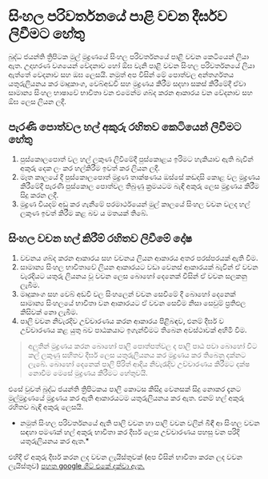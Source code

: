 # සිංහල පරිවර්තනයේ පාළි වචන දීර්ඝව ලිවීමට හේතු #

බුද්ධ ජයන්ති ත්‍රිපිටක මුල් මුද්‍රණයේ සිංහල පරිවර්තනයේ පාළි වචන කෙටියෙන් ලියා ඇත. උදාහරණ වශයෙන් වේදනාව හෝ ඕඝ වැනි පාළි වචන සිංහල පරිවර්තනයේ ලියා ඇත්තේ වෙදනාව සහ ඔඝ ලෙසයි. නමුත් අප විසින් මේ පොත්වල අන්තර්ගතය යතුරුලියනය කර මෘදුකාංග, වෙබ්අඩවි සහ මුද්‍රණය කිරීම සදහා සකස් කිරීමේදී ඒවා සාමාන්‍ය සිංහල භාෂාවේ භාවිතා වන එමෙන්ම ශබ්ද කරන ආකාරය වන වේදනාව සහ ඕඝ ලෙස ලියන ලදී.

## පැරණි පොත්වල හල් අකුරු රහිතව කෙටියෙන් ලිවීමට හේතු
1. පුස්කොලපොත් වල හල් ලකුණ ලිවීමේදී පුස්කොළය ඉරිමට හැකියාව ඇති බැවින් අකුරු දෙක ලං කර හල්කිරීම ඉවත් කර ලියන ලදී.
2. මෑත කාලයේ දී පුස්කොලපොත් මුද්‍රණ තාක්ෂණය ඔස්සේ කඩදාසි කොළ වල මුද්‍රණය කිරීමේදී පැරණි පුස්කොල පොත්වල තිබුණු ක්‍රමයටම බැඳි අකුරු ලෙස මුද්‍රණය කිරීම සිදු කරන ලදී.
3. මුද්‍රණ වියදම් අඩු කර ගැනීමේ පරමාර්ථයෙන් මුල් කාලයේ සිංහල වචන වලද හල් ලකුණ ඉවත් කිරීම කළ බව ය මතයක් තිබේ.

## සිංහල වචන හල් කිරීම් රහිතව ලිවීමේ දෝෂ
1. වචනය ශබ්ද කරන ආකාරය සහ වචනය ලියන ආකාරය අතර පරස්පරයක් ඇති වීම.
2. සාමාන්‍ය සිංහල භාවිතාවේ ලියන ආකාරයට වඩා වෙනස් ආකාරයක් බැවින් ඒ වචන වැරදියට යතුරු ලියනය වූ වචන ලෙස බොහෝ දෙනෙක් විසින් ඒ වචන සලකනු ලැබීම.
3. මෘදුකාංග සහ වෙබ් අඩවි වල සිංහලෙන් වචන සෙවීමේ දී බොහෝ දෙනෙක් සාමාන්‍ය සිංහලයේ භාවිතා වන ආකාරයට ඒ වචන සෙවීම නිසා සෙවුම් ප්‍රතිඵල කිසිවක් නො ලැබීම.
4. පාලි වචන නිවැරදිව උච්චාරණය කරන ආකාරය පිළිබඳව, එනම් දීර්ඝ ව උච්චාරණය කළ යුතු බව පාඨකයාට ඉගැන්වීමට තිබෙන අවස්ථාවක් අහිමි වීම.

> අලුතින් මුද්‍රණය කරන බොහෝ පාලි පොත්පත්වල ද පාලි පාඨ පවා බොහෝ විට කල් ලකුණු සහිතව දීර්ඝ ලෙස යතුරුලියනය කර මුද්‍රණය කර තිබෙනු දක්නට ලැබේ. බොහෝ දෙනෙක් පාලි පිරිත් ආදිය නිවැරැදිව උච්චාරණය කිරීමට දක්ෂ නොවීම මෙසේ මුද්‍රණය කිරීමට හේතුවයි.

එසේ වුවත් බුද්ධ ජයන්ති ත්‍රිපිටකය පාලි කොටස කිසිදු වෙනසක් සිදු නොකර දැනට මුල්මුද්‍රණයේ මුද්‍රණය කර ඇති ආකාරයටම යතුරුලියනය කර ඇත. එනම් හල් අකුරු රහිතව බැඳි අකුරු ලෙසයි.

* නමුත් සිංහල පරිවර්තනයේ ඇති පාලි වචන හා පාලි වචන වලින් බිඳී ආ සිංහල වචන සඳහා පමණක් හල් අකුරු භාවිතා කර දීර්ඝ ලෙස උච්චාරණය පහසු වන පරිදි යතුරුලියනය කර ඇත.*

එහිදී ඒ අකුරු දීර්ඝ කරන ලද වචන ලැයිස්තුවක් (අප විසින් භාවිතා කරන ලද වචන ලැයිස්තුව) [පහත google ශීට් එකේ දක්වා ඇත.](https://docs.google.com/spreadsheets/d/1xbHXjGuoyIm0JaW4YXW3yPCxQ6sU6nOQez9Eew0upxE)